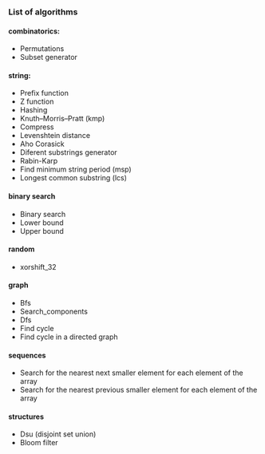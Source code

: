 ### List of algorithms

#### combinatorics:
 - Permutations
 - Subset generator
#### string:
- Prefix function
- Z function
- Hashing
- Knuth–Morris–Pratt (kmp)
- Compress
- Levenshtein distance
- Aho Corasick
- Diferent substrings generator
- Rabin-Karp
- Find minimum string period (msp)
- Longest common substring (lcs)
#### binary search
- Binary search
- Lower bound
- Upper bound
#### random
- xorshift_32
#### graph
- Bfs
- Search_components
- Dfs
- Find cycle
- Find cycle in a directed graph
#### sequences
- Search for the nearest next smaller element for each element of the array
- Search for the nearest previous smaller element for each element of the array
#### structures
- Dsu (disjoint set union)
- Bloom filter
